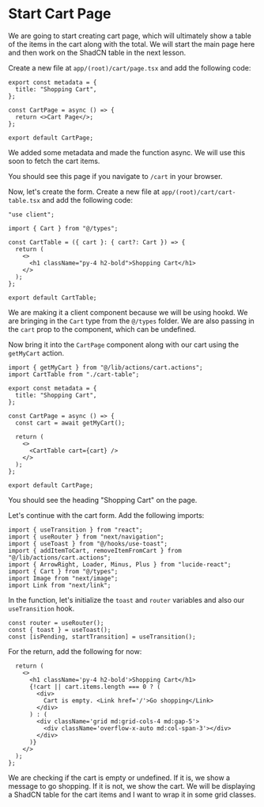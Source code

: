 # Start Cart Page

We are going to start creating cart page, which will ultimately show a table of the items in the cart along with the total. We will start the main page here and then work on the ShadCN table in the next lesson.

Create a new file at `app/(root)/cart/page.tsx` and add the following code:

```tsx
export const metadata = {
  title: "Shopping Cart",
};

const CartPage = async () => {
  return <>Cart Page</>;
};

export default CartPage;
```

We added some metadata and made the function async. We will use this soon to fetch the cart items.

You should see this page if you navigate to `/cart` in your browser.

Now, let's create the form. Create a new file at `app/(root)/cart/cart-table.tsx` and add the following code:

```tsx
"use client";

import { Cart } from "@/types";

const CartTable = ({ cart }: { cart?: Cart }) => {
  return (
    <>
      <h1 className="py-4 h2-bold">Shopping Cart</h1>
    </>
  );
};

export default CartTable;
```

We are making it a client component because we will be using hookd. We are bringing in the `Cart` type from the `@/types` folder. We are also passing in the `cart` prop to the component, which can be undefined.

Now bring it into the `CartPage` component along with our cart using the `getMyCart` action.

```tsx
import { getMyCart } from "@/lib/actions/cart.actions";
import CartTable from "./cart-table";

export const metadata = {
  title: "Shopping Cart",
};

const CartPage = async () => {
  const cart = await getMyCart();

  return (
    <>
      <CartTable cart={cart} />
    </>
  );
};

export default CartPage;
```

You should see the heading "Shopping Cart" on the page.

Let's continue with the cart form. Add the following imports:

```tsx
import { useTransition } from "react";
import { useRouter } from "next/navigation";
import { useToast } from "@/hooks/use-toast";
import { addItemToCart, removeItemFromCart } from "@/lib/actions/cart.actions";
import { ArrowRight, Loader, Minus, Plus } from "lucide-react";
import { Cart } from "@/types";
import Image from "next/image";
import Link from "next/link";
```

In the function, let's initialize the `toast` and `router` variables and also our `useTransition` hook.

```tsx
const router = useRouter();
const { toast } = useToast();
const [isPending, startTransition] = useTransition();
```

For the return, add the following for now:

```tsx
  return (
    <>
      <h1 className='py-4 h2-bold'>Shopping Cart</h1>
      {!cart || cart.items.length === 0 ? (
        <div>
          Cart is empty. <Link href='/'>Go shopping</Link>
        </div>
      ) : (
        <div className='grid md:grid-cols-4 md:gap-5'>
          <div className='overflow-x-auto md:col-span-3'></div>
        </div>
      )}
    </>
  );
};
```

We are checking if the cart is empty or undefined. If it is, we show a message to go shopping. If it is not, we show the cart. We will be displaying a ShadCN table for the cart items and I want to wrap it in some grid classes.
